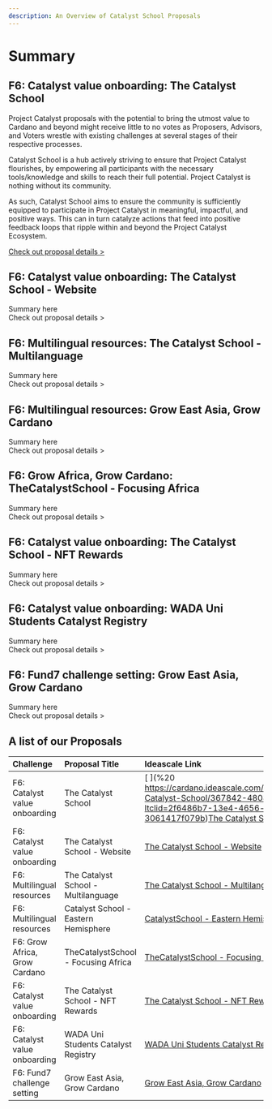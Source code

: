 ```yaml
---
description: An Overview of Catalyst School Proposals
---
```


# Summary

## F6: Catalyst value onboarding: The Catalyst School

Project Catalyst proposals with the potential to bring the utmost value to Cardano and beyond might receive little to no votes as Proposers, Advisors, and Voters wrestle with existing challenges at several stages of their respective processes. 

Catalyst School is a hub actively striving to ensure that Project Catalyst flourishes, by empowering all participants with the necessary tools/knowledge and skills to reach their full potential. Project Catalyst is nothing without its community. 

As such, Catalyst School aims to ensure the community is sufficiently equipped to participate in Project Catalyst in meaningful, impactful, and positive ways. This can in turn catalyze actions that feed into positive feedback loops that ripple within and beyond the Project Catalyst Ecosystem.

[Check out proposal details &gt;](the-catalyst-school.md)

## F6: Catalyst value onboarding: The Catalyst School - Website

Summary here  
Check out proposal details &gt;

## F6: Multilingual resources: The Catalyst School - Multilanguage

Summary here  
Check out proposal details &gt;

## F6: Multilingual resources: Grow East Asia, Grow Cardano

Summary here  
Check out proposal details &gt;

## F6: Grow Africa, Grow Cardano: TheCatalystSchool - Focusing Africa

Summary here  
Check out proposal details &gt;

## F6: Catalyst value onboarding: The Catalyst School - NFT Rewards

Summary here  
Check out proposal details &gt;

## F6: Catalyst value onboarding: WADA Uni Students Catalyst Registry

Summary here  
Check out proposal details &gt;

## F6: Fund7 challenge setting: Grow East Asia, Grow Cardano

Summary here  
Check out proposal details &gt;

## A list of our Proposals 

| Challenge | Proposal Title | Ideascale Link |
| :--- | :--- | :--- |
| F6: Catalyst value onboarding | The Catalyst School | [ ](%20	https://cardano.ideascale.com/a/dtd/The-Catalyst-School/367842-48088/?ltclid=2f6486b7-13e4-4656-b119-3061417f079b)[The Catalyst School](https://cardano.ideascale.com/a/dtd/The-Catalyst-School/367842-48088/?ltclid=2f6486b7-13e4-4656-b119-3061417f079b) |
| F6: Catalyst value onboarding  | The Catalyst School - Website | [The Catalyst School - Website](https://cardano.ideascale.com/a/dtd/The-Catalyst-School-Website/368885-48088) |
| F6: Multilingual resources | The Catalyst School - Multilanguage | [The Catalyst School - Multilanguage](https://cardano.ideascale.com/a/dtd/The-Catalyst-School-Multilanguage/368887-48088) |
| F6: Multilingual resources | Catalyst School - Eastern Hemisphere | [CatalystSchool - Eastern Hemisphere](https://cardano.ideascale.com/a/dtd/CatalystSchool-Eastern-Hemisphere/369845-48088) |
| F6: Grow Africa, Grow Cardano | TheCatalystSchool - Focusing Africa | [TheCatalystSchool - Focusing Africa](https://cardano.ideascale.com/a/dtd/TheCatalystSchool-Focusing-Africa/368891-48088) |
| F6: Catalyst value onboarding | The Catalyst School - NFT Rewards | [The Catalyst School - NFT Rewards](https://cardano.ideascale.com/a/dtd/The-Catalyst-School-NFT-Rewards/368881-48088) |
| F6: Catalyst value onboarding | WADA Uni Students Catalyst Registry | [WADA Uni Students Catalyst Registry](https://cardano.ideascale.com/a/dtd/WADA-Uni-Students-Catalyst-Registry/370220-48088) |
| F6: Fund7 challenge setting | Grow East Asia, Grow Cardano | [Grow East Asia, Grow Cardano](https://cardano.ideascale.com/a/dtd/Grow-East-Asia-Grow-Cardano/367250-48088) |

